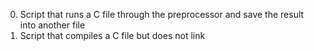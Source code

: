 0. Script that runs a C file through the preprocessor and save the result into another file
1. Script that compiles a C file but does not link
